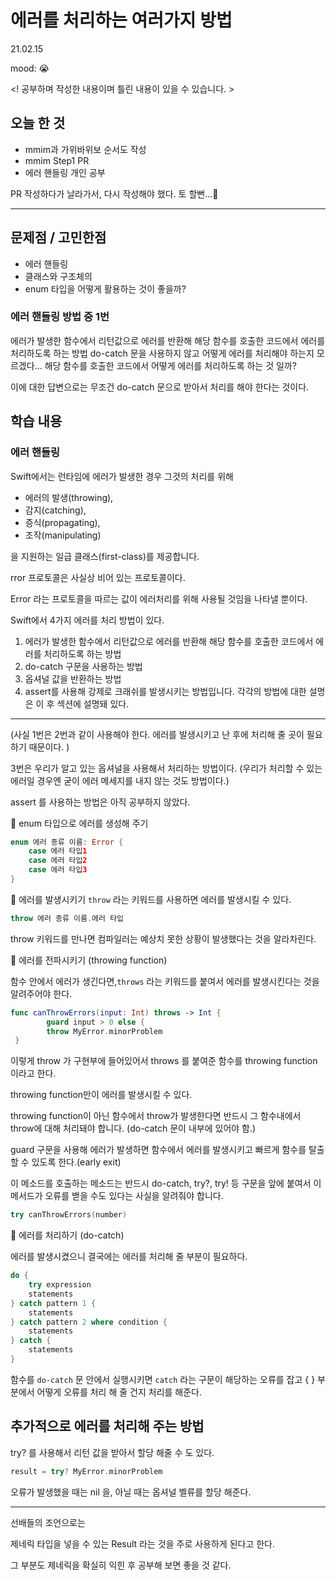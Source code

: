 # 에러를 처리하는 여러가지 방법
21.02.15

mood: 😭

<! 공부하며 작성한 내용이며 틀린 내용이 있을 수 있습니다. >

## 오늘 한 것

- mmim과 가위바위보 순서도 작성 
- mmim Step1 PR 
- 에러 핸들링 개인 공부 

PR 작성하다가 날라가서, 다시 작성해야 했다. 토 할뻔...🤮

---

## 문제점 / 고민한점

* 에러 핸들링 
* 클래스와 구조체의 
* enum 타입을 어떻게 활용하는 것이 좋을까? 

### 에러 핸들링 방법 중 1번 
에러가 발생한 함수에서 리턴값으로 에러를 반환해 해당 함수를 호출한 코드에서 에러를 처리하도록 하는 방법 
do-catch 문을 사용하지 않고 어떻게 에러를 처리해야 하는지 모르겠다... 
해당 함수를 호출한 코드에서 어떻게 에러를 처리하도록 하는 것 일까? 

이에 대한 답변으로는 무조건 do-catch 문으로 받아서 처리를 해야 한다는 것이다. 


## 학습 내용

### 에러 핸들링 
Swift에서는 런타임에 에러가 발생한 경우 
그것의 처리를 위해 

- 에러의 발생(throwing),
- 감지(catching),
- 증식(propagating),
- 조작(manipulating)

을 지원하는 일급 클래스(first-class)를 제공합니다.

rror 프로토콜은 사실상 비어 있는 프로토콜이다.

Error 라는 프로토콜을 따르는 값이 에러처리를 위해 사용될 것임을 나타낼 뿐이다. 

Swift에서 4가지 에러를 처리 방법이 있다. 

1. 에러가 발생한 함수에서 리턴값으로 에러를 반환해 해당 함수를 호출한 코드에서 에러를 처리하도록 하는 방법 
2. do-catch 구문을 사용하는 방법
3. 옵셔널 값을 반환하는 방법
4. assert를 사용해 강제로 크래쉬를 발생시키는 방법입니다. 각각의 방법에 대한 설명은 이 후 섹션에 설명돼 있다.
---

(사실 1번은 2번과 같이 사용해야 한다. 에러를 발생시키고 난 후에 처리해 줄 곳이 필요하기 때문이다. )

3번은 우리가 알고 있는 옵셔널을 사용해서 처리하는 방법이다. (우리가 처리할 수 있는 에러일 경우엔 굳이 에러 메세지를 내지 않는 것도 방법이다.)

assert 를 사용하는 방법은 아직 공부하지 않았다.

📌 enum 타입으로 에러를 생성해 주기 
```swift
enum 에러 종류 이름: Error {
    case 에러 타입1
    case 에러 타입2
    case 에러 타입3
}
```
📌 에러를 발생시키기
`throw` 라는 키워드를 사용하면 에러를 발생시킬 수 있다.
```swift
throw 에러 종류 이름.에러 타입
```
throw 키워드를 만나면 컴파일러는 예상치 못한 상황이 발생했다는 것을 알라차린다.

📌 에러를 전파시키기 (throwing function)

함수 안에서 에러가 생긴다면,`throws` 라는 키워드를 붙여서 에러를 발생시킨다는 것을 알려주어야 한다. 

```swift
func canThrowErrors(input: Int) throws -> Int {
		guard input > 0 else {
		throw MyError.minorProblem
 }
```

이렇게 throw 가 구현부에 들어있어서 throws 를 붙여준 함수를 throwing function 이라고 한다. 

throwing function만이 에러를 발생시킬 수 있다. 

throwing function이 아닌 함수에서 throw가 발생한다면 반드시 그 함수내에서 throw에 대해 처리돼야 합니다. (do-catch 문이 내부에 있어야 함.)

guard 구문을 사용해 에러가 발생하면 함수에서 에러를 발생시키고 빠르게 함수를 탈출할 수 있도록 한다.(early exit)

이 메소드를 호출하는 메소드는 반드시 do-catch, try?, try! 등 구문을 앞에 붙여서 이 메서드가 오류를 밷을 수도 있다는 사실을 알려줘야 합니다.

```swift
try canThrowErrors(number)
```

📌 에러를 처리하기 (do-catch)

에러를 발생시켰으니 결국에는 에러를 처리해 줄 부분이 필요하다. 

```swift
do {
    try expression
    statements
} catch pattern 1 {
    statements
} catch pattern 2 where condition {
    statements
} catch {
    statements
}
```

함수를 `do-catch` 문 안에서 실행시키면 `catch` 라는 구문이 해당하는 오류를 잡고 { } 부분에서 어떻게 오류를 처리 해 줄 건지 처리를 해준다. 

## 추가적으로 에러를 처리해 주는 방법

try? 를 사용해서 리턴 값을 받아서 할당 해줄 수 도 있다. 

```swift
result = try? MyError.minorProblem
```

오류가 발생했을 때는 nil 을, 아닐 때는 옵셔널 벨류를 할당 해준다. 

---

선배들의 조언으로는 

제네릭 타입을 넣을 수 있는 Result  라는 것을 주로 사용하게 된다고 한다.  

그 부분도 제네릭을 확실히 익힌 후 공부해 보면 좋을 것 같다.



